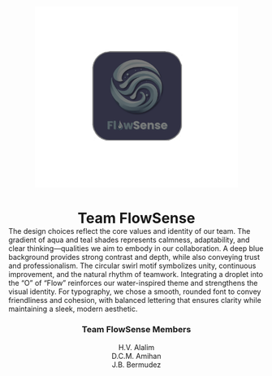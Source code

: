 <p align="center">
  <img src="https://github.com/YanJi13/YanJi-School-Portfolio/blob/main/FlowSense%20Logo%202.png" alt="Description" width="400"/>
</p>

<h1 align="center" style="margin-bottom: 0;">
  Team FlowSense
</h1>
The design choices reflect the core values and identity of our team. The gradient of aqua and teal shades represents calmness, adaptability, and clear thinking—qualities we aim to embody in our collaboration. A deep blue background provides strong contrast and depth, while also conveying trust and professionalism. The circular swirl motif symbolizes unity, continuous improvement, and the natural rhythm of teamwork. Integrating a droplet into the “O” of “Flow” reinforces our water-inspired theme and strengthens the visual identity. For typography, we chose a smooth, rounded font to convey friendliness and cohesion, with balanced lettering that ensures clarity while maintaining a sleek, modern aesthetic.

<h3 align="center">Team FlowSense Members</h3>
<p align="center">
  H.V. Alalim <br>
  D.C.M. Amihan <br>
  J.B. Bermudez
</p>
